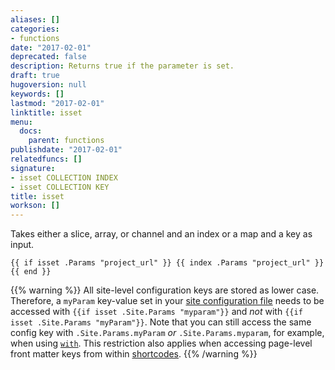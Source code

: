 ```yaml
---
aliases: []
categories:
- functions
date: "2017-02-01"
deprecated: false
description: Returns true if the parameter is set.
draft: true
hugoversion: null
keywords: []
lastmod: "2017-02-01"
linktitle: isset
menu:
  docs:
    parent: functions
publishdate: "2017-02-01"
relatedfuncs: []
signature:
- isset COLLECTION INDEX
- isset COLLECTION KEY
title: isset
workson: []
---
```


Takes either a slice, array, or channel and an index or a map and a key as input.

```
{{ if isset .Params "project_url" }} {{ index .Params "project_url" }}{{ end }}
```

{{% warning %}}
All site-level configuration keys are stored as lower case. Therefore, a `myParam` key-value set in your [site configuration file](/getting-started/configuration/) needs to be accessed with `{{if isset .Site.Params "myparam"}}` and *not* with `{{if isset .Site.Params "myParam"}}`. Note that you can still access the same config key with `.Site.Params.myParam` *or* `.Site.Params.myparam`, for example, when using [`with`](/functions/with).
This restriction also applies when accessing page-level front matter keys from within [shortcodes](/content-management/shortcodes/).
{{% /warning %}}
